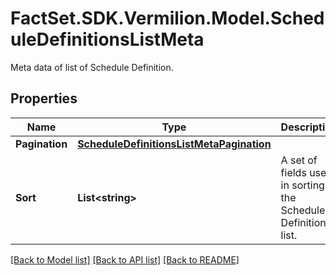 # FactSet.SDK.Vermilion.Model.ScheduleDefinitionsListMeta
Meta data of list of Schedule Definition.

## Properties

Name | Type | Description | Notes
------------ | ------------- | ------------- | -------------
**Pagination** | [**ScheduleDefinitionsListMetaPagination**](ScheduleDefinitionsListMetaPagination.md) |  | [optional] 
**Sort** | **List&lt;string&gt;** | A set of fields used in sorting the Schedule Definition list. | [optional] 

[[Back to Model list]](../README.md#documentation-for-models) [[Back to API list]](../README.md#documentation-for-api-endpoints) [[Back to README]](../README.md)

